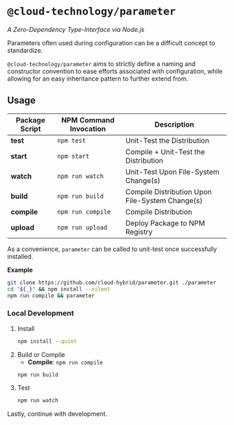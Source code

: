 # `@cloud-technology/parameter` #

*A Zero-Dependency Type-Interface via Node.js*

Parameters often used during configuration can be a difficult concept to standardize.

`@cloud-technology/parameter` aims to strictly define a naming and constructor convention
to ease efforts associated with configuration, while allowing for an easy inheritance
pattern to further extend from.

## Usage ##

| Package Script | NPM Command Invocation | Description                                     |
|----------------|------------------------|-------------------------------------------------|
| **test**       | `npm test`             | Unit-Test the Distribution                      |
| **start**      | `npm start`            | Compile + Unit-Test the Distribution            |
| **watch**      | `npm run watch`        | Unit-Test Upon File-System Change(s)            |
| **build**      | `npm run build`        | Compile Distribution Upon File-System Change(s) |
| **compile**    | `npm run compile`      | Compile Distribution                            |
| **upload**     | `npm run upload`       | Deploy Package to NPM Registry                  |

As a convenience, `parameter` can be called to unit-test once successfully installed.

**Example**

```bash
git clone https://github.com/cloud-hybrid/parameter.git ./parameter
cd "${_}" && npm install --silent
npm run compile && parameter
```

### Local Development ###

1. Install
    ```bash
    npm install --quiet
    ```
2. Build or Compile
    - **Compile**: `npm run compile`
    ```bash
    npm run build
    ```
3. Test
    ```bash
    npm run watch
    ```

Lastly, continue with development.